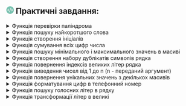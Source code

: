 <h2>
  <img src="../assets/Dev.png"  width="20" height="20" />
  <span>Практичні завдання:</span>
</h2>

<details>
  <summary>Функція перевірки паліндрома</summary>
  <p>Опис функції перевірки паліндрома...</p>
</details>

<details>
  <summary>Функція пошуку найкоротшого слова</summary>
  <p>Опис функції пошуку найкоротшого слова...</p>
</details>

<details>
  <summary>Функція створення ініціалів</summary>
  <p>Опис функції створення ініціалів...</p>
</details>

<details>
  <summary>Функція сумування всіх цифр числа</summary>
  <p>Опис функції сумування всіх цифр числа...</p>
</details>

<details>
  <summary>Функція пошуку мінімального і максимального значень в масиві</summary>
  <p>Опис функції пошуку мінімального і максимального значень в масиві...</p>
</details>

<details>
  <summary>Функція створення набору дублікатів символів рядка</summary>
  <p>Опис функції створення набору дублікатів символів рядка...</p>
</details>

<details>
  <summary>Функція повернення індексів великих літер рядка</summary>
  <p>Опис функції повернення індексів великих літер рядка...</p>
</details>

<details>
  <summary>Функція виведення чисел від 1 до n (n - переданий аргумент)</summary>
  <p>Опис функції виведення чисел від 1 до n...</p>
</details>

<details>
  <summary>Функція повернення унікальних значень з декількох масивів</summary>
  <p>Опис функції повернення унікальних значень з декількох масивів...</p>
</details>

<details>
  <summary>Функція форматування цифр в телефонний номер</summary>
  <p>Опис функції форматування цифр в телефонний номер...</p>
</details>

<details>
  <summary>Функція пошуку голосних літер в рядку</summary>
  <p>Опис функції пошуку голосних літер в рядку...</p>
</details>

<details>
  <summary>Функція трансформації літер в великі</summary>
  <p>Опис функції трансформації літер в великі...</p>
</details>

